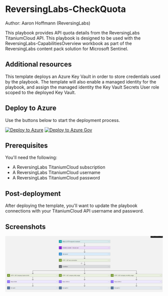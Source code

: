 # ReversingLabs-CheckQuota

Author: Aaron Hoffmann (ReversingLabs)

This playbook provides API quota details from the ReversingLabs TitaniumCloud API. This playbook is designed to be used with the ReversingLabs-CapabilitiesOverview workbook as part of the ReversingLabs content pack solution for Microsoft Sentinel.

## Additional resources
This template deploys an Azure Key Vault in order to store credentials used by the playbook. The template will also enable a managed identity for the playbook, and assign the managed identity the Key Vault Secrets User role scoped to the deployed Key Vault.

## Deploy to Azure
Use the buttons below to start the deployment process.

[![Deploy to Azure](https://aka.ms/deploytoazurebutton)](https://portal.azure.com/#create/Microsoft.Template/uri/)
[![Deploy to Azure Gov](https://aka.ms/deploytoazuregovbutton)](https://portal.azure.us/#create/Microsoft.Template/uri/)

## Prerequisites

You'll need the following:
* A ReversingLabs TitaniumCloud subscription
* A ReversingLabs TitaniumCloud username
* A ReversingLabs TitaniumCloud password

## Post-deployment

After deploying the template, you'll want to update the playbook connections with your TitaniumCloud API username and password.

## Screenshots

![Playbook overview](./playbook.jpg)